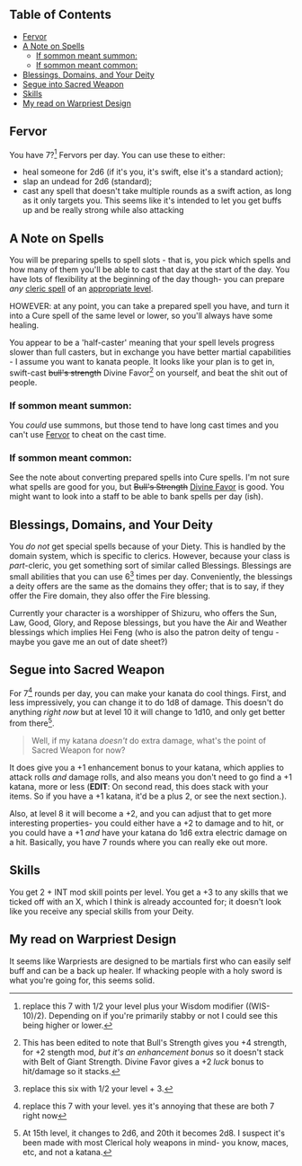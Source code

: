 ## Table of Contents <!-- omit in toc -->
- [Fervor](#fervor)
- [A Note on Spells](#a-note-on-spells)
  - [If sommon meant summon:](#if-sommon-meant-summon)
  - [If sommon meant common:](#if-sommon-meant-common)
- [Blessings, Domains,  and Your Deity](#blessings-domains--and-your-deity)
- [Segue into Sacred Weapon](#segue-into-sacred-weapon)
- [Skills](#skills)
- [My read on Warpriest Design](#my-read-on-warpriest-design)

## Fervor
You have 7?[^1] Fervors per day. You can use these to either: 
- heal someone for 2d6 (if it's you, it's swift, else it's a standard action);
- slap an undead for 2d6 (standard);
- cast any spell that doesn't take multiple rounds as a swift action, as long as it only targets you. 
This seems like it's intended to let you get buffs up and be really strong while also attacking

## A Note on Spells
You will be preparing spells to spell slots - that is, you pick which spells and how many of them you'll be able to cast that day at the start of the day. You have lots of flexibility at the beginning of the day though- you can prepare *any* [cleric spell](https://www.aonprd.com/Spells.aspx?Class=Cleric) of an [appropriate level]().

HOWEVER: at any point, you can take a prepared spell you have, and turn it into a Cure spell of the same level or lower, so you'll always have some healing.

You appear to be a 'half-caster' meaning that your spell levels progress slower than full casters, but in exchange you have better martial capabilities - I assume you want to kanata people.
It looks like your plan is to get in, swift-cast ~~bull's strength~~ Divine Favor[^4] on yourself, and beat the shit out of people. 

### If sommon meant summon:
  You *could* use summons, but those tend to have long cast times and you can't use [Fervor](#fervor) to cheat on the cast time.
### If sommon meant common:
  See the note about converting prepared spells into Cure spells. I'm not sure what spells are good for you, but ~~Bull's Strength~~ [Divine Favor](https://www.aonprd.com/SpellDisplay.aspx?ItemName=Divine%20Favor) is good. You might want to look into a staff to be able to bank spells per day (ish).

## Blessings, Domains,  and Your Deity
You *do not* get special spells because of your Diety. This is handled by the domain system, which is specific to clerics. However, because your class is *part*-cleric, you get something sort of similar called Blessings. Blessings are small abilities that you can use 6[^5] times per day. Conveniently, the blessings a deity offers are the same as the domains they offer; that is to say, if they offer the Fire domain, they also offer the Fire blessing.

Currently your character is a worshipper of Shizuru, who offers the Sun, Law, Good, Glory, and Repose blessings, but you have the Air and Weather blessings which implies Hei Feng (who is also the patron deity of tengu - maybe you gave me an out of date sheet?)

## Segue into Sacred Weapon
For 7[^2] rounds per day, you can make your kanata do cool things. First, and less impressively, you can change it to do 1d8 of damage. This doesn't do anything *right now* but at level 10 it will change to 1d10, and only get better from there[^3].
> Well, if my katana *doesn't* do extra damage, what's the point of Sacred Weapon for now?

It does give you a +1 enhancement bonus to your katana, which applies to attack rolls *and* damage rolls, and also means you don't need to go find a +1 katana, more or less (**EDIT**: On second read, this does stack with your items. So if you have a +1 katana, it'd be a plus 2, or see the next section.).

 Also, at level 8 it will become a +2, and you can adjust that to get more interesting properties- you could either have a +2 to damage and to hit, or you could have a +1 *and* have your katana do 1d6 extra electric damage on a hit. Basically, you have 7 rounds where you can really eke out more.

## Skills
You get 2 + INT mod skill points per level. You get a +3 to any skills that we ticked off with an X, which I think is already accounted for; it doesn't look like you receive any special skills from your Deity.

## My read on Warpriest Design
It seems like Warpriests are designed to be martials first who can easily self buff and can be a back up healer. If whacking people with a holy sword is what you're going for, this seems solid.

[^1]: replace this 7 with 1/2 your level plus your Wisdom modifier ((WIS-10)/2). Depending on if you're primarily stabby or not I could see this being higher or lower.

[^4]: This has been edited to note that Bull's Strength gives you +4 strength, for +2 stength mod, *but it's an enhancement bonus* so it doesn't stack with Belt of Giant Strength. Divine Favor gives a +2 *luck* bonus to hit/damage so it stacks.

[^2]: replace this 7 with your level. yes it's annoying that these are both 7 right now

[^3]: At 15th level, it changes to 2d6, and 20th it becomes 2d8. I suspect it's been made with most Clerical holy weapons in mind- you know, maces, etc, and not a katana.

[^5]: replace this six with 1/2 your level + 3.
